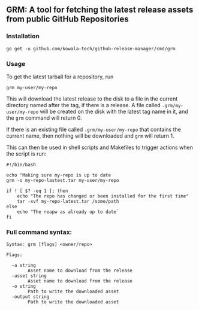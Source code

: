 ## GRM: A tool for fetching the latest release assets from public GitHub Repositories

### Installation

`go get -u github.com/kowala-tech/github-release-manager/cmd/grm`

### Usage

To get the latest tarball for a repository, run

`grm my-user/my-repo`

This will download the latest release to the disk to a file in the current directory named after the tag, if there is a release. A file called `.grm/my-user/my-repo` will be created on the disk with the latest tag name in it, and the `grm` command will return 0.

If there is an existing file called `.grm/my-user/my-repo` that contains the current name, then nothing will be downloaded and `grm` will return 1.

This can then be used in shell scripts and Makefiles to trigger actions when the script is run:

```
#!/bin/bash

echo "Making sure my-repo is up to date
grm -o my-repo-lastest.tar my-user/my-repo

if ! [ $? -eq 1 ]; then 
    echo "The repo has changed or been installed for the first time"
    tar -xvf my-repo-latest.tar /some/path
else 
    echo "The reapw as already up to date`
fi
```

### Full command syntax:

```
Syntax: grm [flags] <owner/repo>

Flags:

  -a string
    	Asset name to download from the release
  -asset string
    	Asset name to download from the release
  -o string
    	Path to write the downloaded asset
  -output string
    	Path to write the downloaded asset
```
